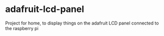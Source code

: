 adafruit-lcd-panel
==================

Project for home, to display things on the adafruit LCD panel connected to the raspberry pi
